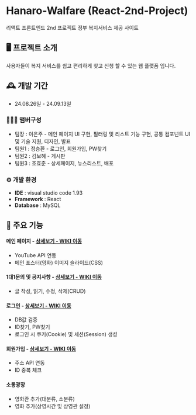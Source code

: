 # Hanaro-Walfare (React-2nd-Project)
리액트 프론트엔드 2nd 프로젝트 정부 복지서비스 제공 사이트


## 🖥️ 프로젝트 소개
사용자들이 복지 서비스를 쉽고 편리하게 찾고 신청 할 수 있는 웹 플랫폼 입니다.
<br>

## 🕰️ 개발 기간
* 24.08.26일 - 24.09.13일

### 🧑‍🤝‍🧑 맴버구성
 - 팀장  : 이은주 - 메인 페이지 UI 구현, 필터링 및 리스트 기능 구현, 공통 컴포넌트 UI 및 기술 지원, 디자인, 발표
 - 팀원1 : 정승환 - 로그인, 회원가입, PW찾기
 - 팀원2 : 김보혜 - 게시판
 - 팀원3 : 조효준 - 상세페이지, 뉴스리스트, 배포

### ⚙️ 개발 환경
- **IDE** : visual studio code 1.93
- **Framework** : React
- **Database** : MySQL

## 📌 주요 기능
#### 메인 페이지 - <a href="https://github.com/chaehyuenwoo/SpringBoot-Project-MEGABOX/wiki/%EC%A3%BC%EC%9A%94-%EA%B8%B0%EB%8A%A5-%EC%86%8C%EA%B0%9C(%EB%A9%94%EC%9D%B8-Page)" >상세보기 - WIKI 이동</a>
- YouTube API 연동
- 메인 포스터(영화) 이미지 슬라이드(CSS)
#### 1대1문의 및 공지사항 - <a href="" >상세보기 - WIKI 이동</a> 
- 글 작성, 읽기, 수정, 삭제(CRUD)

#### 로그인 - <a href="https://github.com/chaehyuenwoo/SpringBoot-Project-MEGABOX/wiki/%EC%A3%BC%EC%9A%94-%EA%B8%B0%EB%8A%A5-%EC%86%8C%EA%B0%9C(Login)" >상세보기 - WIKI 이동</a>
- DB값 검증
- ID찾기, PW찾기
- 로그인 시 쿠키(Cookie) 및 세션(Session) 생성
#### 회원가입 - <a href="https://github.com/chaehyuenwoo/SpringBoot-Project-MEGABOX/wiki/%EC%A3%BC%EC%9A%94-%EA%B8%B0%EB%8A%A5-%EC%86%8C%EA%B0%9C(Member)" >상세보기 - WIKI 이동</a>
- 주소 API 연동
- ID 중복 체크

#### 소통광장
- 영화관 추가(대분류, 소분류)
- 영화 추가(상영시간 및 상영관 설정)
